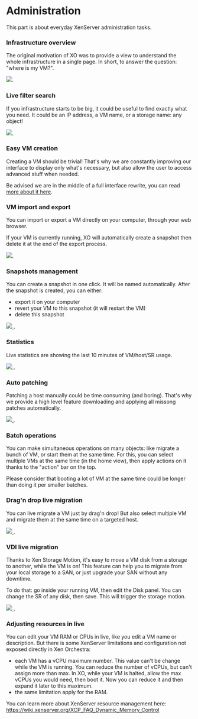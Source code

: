 # Administration

This part is about everyday XenServer administration tasks.

### Infrastructure overview

The original motivation of XO was to provide a view to understand the whole infrastructure in a single page. In short, to answer the question: "where is my VM?".


[![](https://xen-orchestra.com/blog/content/images/2014/Aug/main_view.png)](https://xen-orchestra.com/blog/introducing-new-interface/#horizontalhierarchy).

### Live filter search

If you infrastructure starts to be big, it could be useful to find exactly what you need. It could be an IP address, a VM name, or a storage name: any object!


[![](https://xen-orchestra.com/blog/content/images/2014/Aug/flat_view_filtered.png)](https://xen-orchestra.com/blog/introducing-new-interface/#flatviewwithpowerfulsearchengine).

### Easy VM creation

Creating a VM should be trivial! That's why we are constantly improving our interface to display only what's necessary, but also allow the user to access advanced stuff when needed.

Be advised we are in the middle of a full interface rewrite, you can read [more about it here](https://xen-orchestra.com/blog/announcing-xen-orchestra-5-x/).

### VM import and export

You can import or export a VM directly on your computer, through your web browser.

If your VM is currently running, XO will automatically create a snapshot then delete it at the end of the export process.

[![](https://xen-orchestra.com/blog/content/images/2014/Sep/import1bis.png)](https://xen-orchestra.com/blog/import-and-export-vm-in-xo/).

### Snapshots management

You can create a snapshot in one click. It will be named automatically. After the snapshot is created, you can either:

* export it on your computer
* revert your VM to this snapshot (it will restart the VM)
* delete this snapshot


[![](https://xen-orchestra.com/blog/content/images/2014/Nov/snap2.png)
](https://xen-orchestra.com/blog/snapshot-export-with-xen-orchestra/).

### Statistics

Live statistics are showing the last 10 minutes of VM/host/SR usage.


[![](https://xen-orchestra.com/blog/content/images/2015/04/statsI.png)
](https://xen-orchestra.com/blog/vm-live-metrics-in-xenserver-with-xen-orchestra/).

### Auto patching

Patching a host manually could be time consuming (and boring). That's why we provide a high level feature downloading and applying all missong patches automatically.

[![](https://xen-orchestra.com/blog/content/images/2015/10/patch_all.png)
](https://xen-orchestra.com/blog/xen-orchestra-4-8/#fullyautomatedpatching).

### Batch operations

You can make simultaneous operations on many objects: like migrate a bunch of VM, or start them at the same time. For this, you can select multiple VMs at the same time (in the home view), then apply actions on it thanks to the "action" bar on the top.

Please consider that booting a lot of VM at the same time could be longer than doing it per smaller batches.

### Drag'n drop live migration

You can live migrate a VM just by drag'n drop! But also select multiple VM and migrate them at the same time on a targeted host.


[![](https://xen-orchestra.com/blog/content/images/2015/06/dragndrop.png)
](https://xen-orchestra.com/blog/vm-live-migration-with-xenserver-and-xen-orchestra/).

### VDI live migration

Thanks to Xen Storage Motion, it's easy to move a VM disk from a storage to another, while the VM is on! This feature can help you to migrate from your local storage to a SAN, or just upgrade your SAN without any downtime.

To do that: go inside your running VM, then edit the Disk panel. You can change the SR of any disk, then save. This will trigger the storage motion.


[![](https://xen-orchestra.com/blog/content/images/2015/01/vdi3.png)
](https://xen-orchestra.com/blog/moving-vdi-in-live/).

### Adjusting resources in live

You can edit your VM RAM or CPUs in live, like you edit a VM name or description. But there is some XenServer limitations and configuration not exposed directly in Xen Orchestra:

* each VM has a vCPU maximum number. This value can't be change while the VM is running. You can reduce the number of vCPUs, but can't assign more than max. In XO, while your VM is halted, allow the max vCPUs you would need, then boot it. Now you can reduce it and then expand it later to this maximum.
* the same limitation apply for the RAM.

You can learn more about XenServer resource management here: https://wiki.xenserver.org/XCP_FAQ_Dynamic_Memory_Control